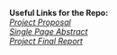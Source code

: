 **Useful Links for the Repo:** \
    [*Project Proposal*](https://github.com/Roham-Ghotbi/cs285Project/blob/master/Proposal.pdf) \
    [*Single Page Abstract*](https://github.com/Roham-Ghotbi/cs285Project/blob/master/Abstract(Single%20Page).pdf) \
    [*Project Final Report*](https://github.com/Roham-Ghotbi/cs285Project/blob/master/Final%20Report.pdf)
